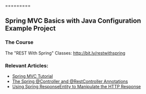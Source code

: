 =========

## Spring MVC Basics with Java Configuration Example Project

### The Course
The "REST With Spring" Classes: http://bit.ly/restwithspring

### Relevant Articles: 
- [Spring MVC Tutorial](https://www.baeldung.com/spring-mvc-tutorial)
- [The Spring @Controller and @RestController Annotations](http://www.baeldung.com/spring-controller-vs-restcontroller)
- [Using Spring ResponseEntity to Manipulate the HTTP Response](http://www.baeldung.com/spring-response-entity)